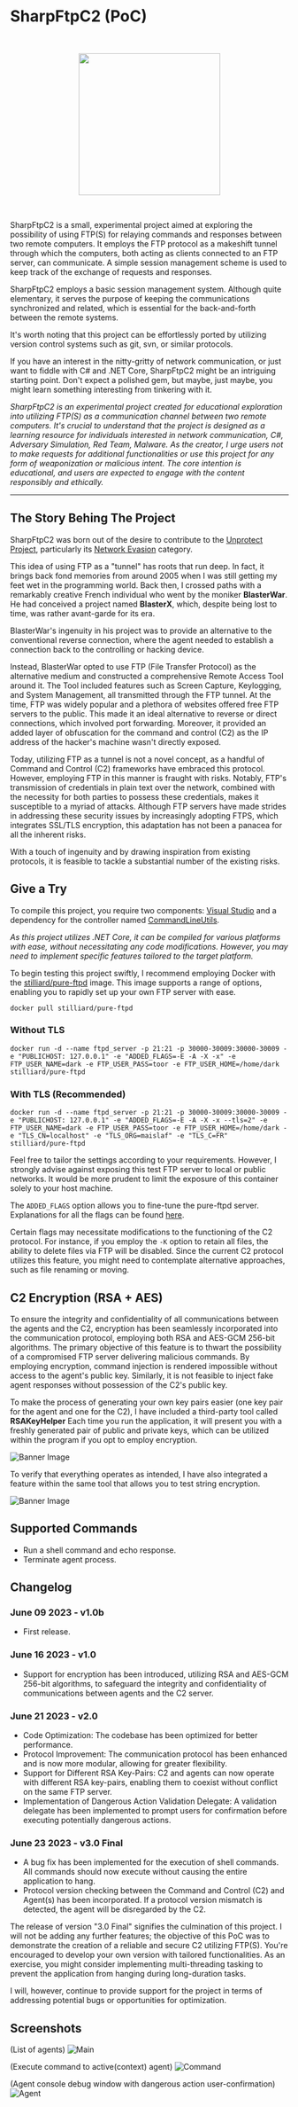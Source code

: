 # SharpFtpC2 (PoC)

<br/>
<p align="center">
    <img src="Assets/Images/icon.png" width=256/>
</p>
<br/>

SharpFtpC2 is a small, experimental project aimed at exploring the possibility of using FTP(S) for relaying commands and responses between two remote computers. It employs the FTP protocol as a makeshift tunnel through which the computers, both acting as clients connected to an FTP server, can communicate. A simple session management scheme is used to keep track of the exchange of requests and responses.

SharpFtpC2 employs a basic session management system. Although quite elementary, it serves the purpose of keeping the communications synchronized and related, which is essential for the back-and-forth between the remote systems.

It's worth noting that this project can be effortlessly ported by utilizing version control systems such as git, svn, or similar protocols.

If you have an interest in the nitty-gritty of network communication, or just want to fiddle with C# and .NET Core, SharpFtpC2 might be an intriguing starting point. Don't expect a polished gem, but maybe, just maybe, you might learn something interesting from tinkering with it.

*SharpFtpC2 is an experimental project created for educational exploration into utilizing FTP(S) as a communication channel between two remote computers. It's crucial to understand that the project is designed as a learning resource for individuals interested in network communication, C#, Adversary Simulation, Red Team, Malware. As the creator, I urge users not to make requests for additional functionalities or use this project for any form of weaponization or malicious intent. The core intention is educational, and users are expected to engage with the content responsibly and ethically.*

---

## The Story Behing The Project

SharpFtpC2 was born out of the desire to contribute to the [Unprotect Project](https://unprotect.it), particularly its [Network Evasion](https://unprotect.it/category/network-evasion/) category. 

This idea of using FTP as a "tunnel" has roots that run deep. In fact, it brings back fond memories from around 2005 when I was still getting my feet wet in the programming world. Back then, I crossed paths with a remarkably creative French individual who went by the moniker **BlasterWar**. He had conceived a project named **BlasterX**, which, despite being lost to time, was rather avant-garde for its era. 

BlasterWar's ingenuity in his project was to provide an alternative to the conventional reverse connection, where the agent needed to establish a connection back to the controlling or hacking device.

Instead, BlasterWar opted to use FTP (File Transfer Protocol) as the alternative medium and constructed a comprehensive Remote Access Tool around it. The Tool included features such as Screen Capture, Keylogging, and System Management, all transmitted through the FTP tunnel. At the time, FTP was widely popular and a plethora of websites offered free FTP servers to the public. This made it an ideal alternative to reverse or direct connections, which involved port forwarding. Moreover, it provided an added layer of obfuscation for the command and control (C2) as the IP address of the hacker's machine wasn't directly exposed.

Today, utilizing FTP as a tunnel is not a novel concept, as a handful of Command and Control (C2) frameworks have embraced this protocol. However, employing FTP in this manner is fraught with risks. Notably, FTP's transmission of credentials in plain text over the network, combined with the necessity for both parties to possess these credentials, makes it susceptible to a myriad of attacks. Although FTP servers have made strides in addressing these security issues by increasingly adopting FTPS, which integrates SSL/TLS encryption, this adaptation has not been a panacea for all the inherent risks.

With a touch of ingenuity and by drawing inspiration from existing protocols, it is feasible to tackle a substantial number of the existing risks. 

## Give a Try

To compile this project, you require two components: [Visual Studio](https://visualstudio.microsoft.com/?WT.mc_id=SEC-MVP-5005282) and a dependency for the controller named [CommandLineUtils](https://www.nuget.org/packages/Microsoft.Extensions.CommandLineUtils?WT.mc_id=SEC-MVP-5005282).

*As this project utilizes .NET Core, it can be compiled for various platforms with ease, without necessitating any code modifications. However, you may need to implement specific features tailored to the target platform.*

To begin testing this project swiftly, I recommend employing Docker with the [stilliard/pure-ftpd](https://hub.docker.com/r/stilliard/pure-ftpd/) image. This image supports a range of options, enabling you to rapidly set up your own FTP server with ease.

`docker pull stilliard/pure-ftpd`

### Without TLS

`docker run -d --name ftpd_server -p 21:21 -p 30000-30009:30000-30009 -e "PUBLICHOST: 127.0.0.1" -e "ADDED_FLAGS=-E -A -X -x" -e FTP_USER_NAME=dark -e FTP_USER_PASS=toor -e FTP_USER_HOME=/home/dark stilliard/pure-ftpd`

### With TLS (Recommended)

`docker run -d --name ftpd_server -p 21:21 -p 30000-30009:30000-30009 -e "PUBLICHOST: 127.0.0.1" -e "ADDED_FLAGS=-E -A -X -x --tls=2" -e FTP_USER_NAME=dark -e FTP_USER_PASS=toor -e FTP_USER_HOME=/home/dark -e "TLS_CN=localhost" -e "TLS_ORG=maislaf" -e "TLS_C=FR" stilliard/pure-ftpd`


Feel free to tailor the settings according to your requirements. However, I strongly advise against exposing this test FTP server to local or public networks. It would be more prudent to limit the exposure of this container solely to your host machine.

The `ADDED_FLAGS` option allows you to fine-tune the pure-ftpd server. Explanations for all the flags can be found [here](https://linux.die.net/man/8/pure-ftpd).

Certain flags may necessitate modifications to the functioning of the C2 protocol. For instance, if you employ the `-K` option to retain all files, the ability to delete files via FTP will be disabled. Since the current C2 protocol utilizes this feature, you might need to contemplate alternative approaches, such as file renaming or moving.

## C2 Encryption (RSA + AES)

To ensure the integrity and confidentiality of all communications between the agents and the C2, encryption has been seamlessly incorporated into the communication protocol, employing both RSA and AES-GCM 256-bit algorithms. The primary objective of this feature is to thwart the possibility of a compromised FTP server delivering malicious commands. By employing encryption, command injection is rendered impossible without access to the agent's public key. Similarly, it is not feasible to inject fake agent responses without possession of the C2's public key.

To make the process of generating your own key pairs easier (one key pair for the agent and one for the C2), I have included a third-party tool called **RSAKeyHelper** Each time you run the application, it will present you with a freshly generated pair of public and private keys, which can be utilized within the program if you opt to employ encryption.

![Banner Image](Assets/Images/RSAKeyHelper_1.png)

To verify that everything operates as intended, I have also integrated a feature within the same tool that allows you to test string encryption.

![Banner Image](Assets/Images/RSAKeyHelper_2.png)

## Supported Commands

* Run a shell command and echo response.
* Terminate agent process.

## Changelog

### June 09 2023 - v1.0b

- First release.

### June 16 2023 - v1.0

- Support for encryption has been introduced, utilizing RSA and AES-GCM 256-bit algorithms, to safeguard the integrity and confidentiality of communications between agents and the C2 server.

### June 21 2023 - v2.0

- Code Optimization: The codebase has been optimized for better performance.
- Protocol Improvement: The communication protocol has been enhanced and is now more modular, allowing for greater flexibility.
- Support for Different RSA Key-Pairs: C2 and agents can now operate with different RSA key-pairs, enabling them to coexist without conflict on the same FTP server.
- Implementation of Dangerous Action Validation Delegate: A validation delegate has been implemented to prompt users for confirmation before executing potentially dangerous actions.

### June 23 2023 - v3.0 Final

- A bug fix has been implemented for the execution of shell commands. All commands should now execute without causing the entire application to hang.
- Protocol version checking between the Command and Control (C2) and Agent(s) has been incorporated. If a protocol version mismatch is detected, the agent will be disregarded by the C2.

The release of version "3.0 Final" signifies the culmination of this project. I will not be adding any further features; the objective of this PoC was to demonstrate the creation of a reliable and secure C2 utilizing FTP(S). You're encouraged to develop your own version with tailored functionalities. As an exercise, you might consider implementing multi-threading tasking to prevent the application from hanging during long-duration tasks.

I will, however, continue to provide support for the project in terms of addressing potential bugs or opportunities for optimization.

## Screenshots

(List of agents)
![Main](Assets/Images/main.png)

(Execute command to active(context) agent)
![Command](Assets/Images/command.png)

(Agent console debug window with dangerous action user-confirmation)
![Agent](Assets/Images/agent.png)
